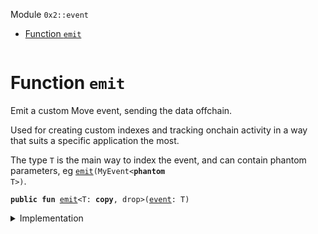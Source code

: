
<a name="0x2_event"></a>

 Module `0x2::event`



-  [Function `emit`](#0x2_event_emit)


<pre><code></code></pre>



<a name="0x2_event_emit"></a>

# Function `emit`

Emit a custom Move event, sending the data offchain.

Used for creating custom indexes and tracking onchain
activity in a way that suits a specific application the most.

The type <code>T</code> is the main way to index the event, and can contain
phantom parameters, eg <code><a href="event.md#0x2_event_emit">emit</a>(MyEvent&lt;<b>phantom</b> T&gt;)</code>.


<pre><code><b>public</b> <b>fun</b> <a href="event.md#0x2_event_emit">emit</a>&lt;T: <b>copy</b>, drop&gt;(<a href="event.md#0x2_event">event</a>: T)
</code></pre>



<details>
<summary>Implementation</summary>


<pre><code><b>public</b> <b>native</b> <b>fun</b> <a href="event.md#0x2_event_emit">emit</a>&lt;T: <b>copy</b> + drop&gt;(<a href="event.md#0x2_event">event</a>: T);
</code></pre>



</details>
